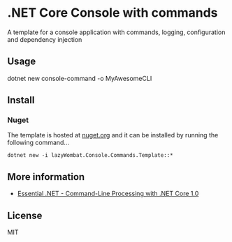# .NET Core Console with commands

A template for a console application with commands, logging, configuration and dependency injection

## Usage

dotnet new console-command -o MyAwesomeCLI

## Install

### Nuget

The template is hosted at [nuget.org](https://www.nuget.org/packages/lazyWombat.Console.Commands.Template) and it can be installed by running the following command...

```
dotnet new -i lazyWombat.Console.Commands.Template::*
```

## More information

- [Essential .NET - Command-Line Processing with .NET Core 1.0](https://msdn.microsoft.com/en-us/magazine/mt763239.aspx)

## License

MIT
